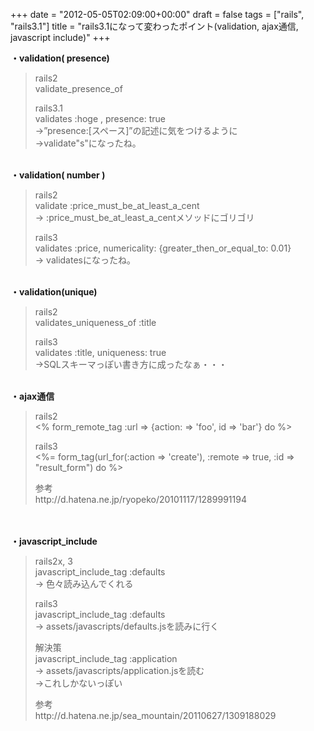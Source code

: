 +++
date = "2012-05-05T02:09:00+00:00"
draft = false
tags = ["rails", "rails3.1"]
title = "rails3.1になって変わったポイント(validation, ajax通信, javascript include)"
+++
<p><strong>・validation( presence)</strong></p>&#13;
<blockquote>&#13;
<p>rails2<br />validate_presence_of</p>&#13;
<p>rails3.1<br />validates :hoge , presence: true<br />-&gt;”presence:[スペース]”の記述に気をつけるように <br />-&gt;validate"s"になったね。 </p>&#13;
</blockquote>&#13;
<p><br /><strong>・validation( number )</strong></p>&#13;
<blockquote>&#13;
<p>rails2<br /><span class="s1">validate </span>:price_must_be_at_least_a_cent<br />-&gt; :price_must_be_at_least_a_centメソッドにゴリゴリ</p>&#13;
<p>rails3<br />validates <span class="s1">:price</span>, numericality: {greater_then_or_equal_to: <span class="s1">0.01</span>} <br />-&gt; validatesになったね。 </p>&#13;
</blockquote>&#13;
<p><br /><strong>・validation(unique)</strong></p>&#13;
<blockquote>&#13;
<p>rails2<br /> validates_uniqueness_of <span class="s1">:title</span></p>&#13;
<p><span class="s1"></span>rails3<br />validates :title, uniqueness: true <br />-&gt;SQLスキーマっぽい書き方に成ったなぁ・・・ </p>&#13;
</blockquote>&#13;
<p><br /><strong>・ajax通信</strong></p>&#13;
<blockquote>&#13;
<p>rails2<br />&lt;% form_remote_tag :url =&gt; {action: =&gt; 'foo', id =&gt; 'bar'} do %&gt;</p>&#13;
<p>rails3<br /><span>&lt;%= form_tag(url_for(</span><span class="synIdentifier">:action</span><span> =&gt; </span><span class="synSpecial">'</span><span class="synConstant">create</span><span class="synSpecial">'</span><span>), </span><span class="synIdentifier">:remote</span><span> =&gt; </span><span class="synConstant">true</span><span>, </span><span class="synIdentifier">:id</span><span> =&gt; </span><span class="synSpecial">"</span><span class="synConstant">result_form</span><span class="synSpecial">"</span><span>) </span><span class="synStatement">do</span><span> %&gt;</span> </p>&#13;
<p>参考<br />http://d.hatena.ne.jp/ryopeko/20101117/1289991194 </p>&#13;
</blockquote>&#13;
<p><br /><br /><strong>・javascript_include</strong></p>&#13;
<blockquote>&#13;
<p>rails2x, 3<br />javascript_include_tag :defaults<br />-&gt; 色々読み込んでくれる </p>&#13;
<p>rails3<br />javascript_include_tag :defaults<br />-&gt; assets/javascripts/defaults.jsを読みに行く</p>&#13;
<p>解決策<br />javascript_include_tag :application<br />-&gt; assets/javascripts/application.jsを読む<br />-&gt;これしかないっぽい </p>&#13;
<p>参考<br />http://d.hatena.ne.jp/sea_mountain/20110627/1309188029</p>&#13;
</blockquote> 